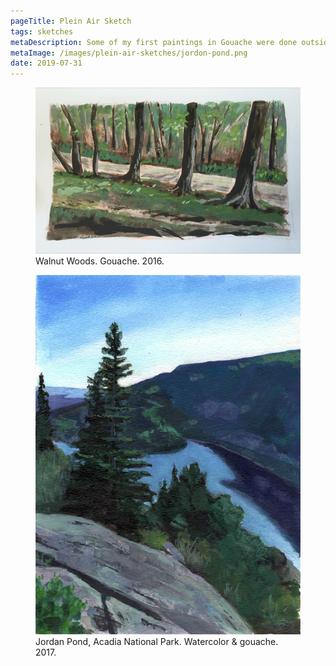 ```yaml
---
pageTitle: Plein Air Sketch
tags: sketches
metaDescription: Some of my first paintings in Gouache were done outside.
metaImage: /images/plein-air-sketches/jordon-pond.png
date: 2019-07-31
---
```

<figure>
    <img src="/images/plein-air-sketches/768/walnut-woods.jpg" alt="Walnut Woods">
    <figcaption>Walnut Woods. Gouache. 2016.</figcaption>
</figure>
<figure>
    <img  src="/images/plein-air-sketches/jordon-pond.png" alt="Jordan Pond">
    <figcaption>Jordan Pond, Acadia National Park. Watercolor &amp; gouache. 2017.</figcaption>
</figure>


